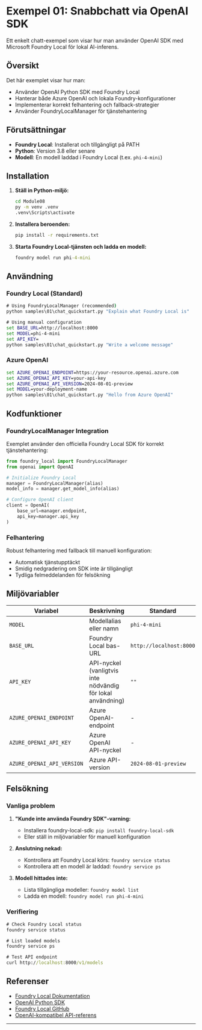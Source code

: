 <!--
CO_OP_TRANSLATOR_METADATA:
{
  "original_hash": "fb649a75048715165e76e20b366620a9",
  "translation_date": "2025-09-24T22:49:44+00:00",
  "source_file": "Module08/samples/01/README.md",
  "language_code": "sv"
}
-->
# Exempel 01: Snabbchatt via OpenAI SDK

Ett enkelt chatt-exempel som visar hur man använder OpenAI SDK med Microsoft Foundry Local för lokal AI-inferens.

## Översikt

Det här exemplet visar hur man:
- Använder OpenAI Python SDK med Foundry Local
- Hanterar både Azure OpenAI och lokala Foundry-konfigurationer
- Implementerar korrekt felhantering och fallback-strategier
- Använder FoundryLocalManager för tjänstehantering

## Förutsättningar

- **Foundry Local**: Installerat och tillgängligt på PATH
- **Python**: Version 3.8 eller senare
- **Modell**: En modell laddad i Foundry Local (t.ex. `phi-4-mini`)

## Installation

1. **Ställ in Python-miljö:**
   ```cmd
   cd Module08
   py -m venv .venv
   .venv\Scripts\activate
   ```

2. **Installera beroenden:**
   ```cmd
   pip install -r requirements.txt
   ```

3. **Starta Foundry Local-tjänsten och ladda en modell:**
   ```cmd
   foundry model run phi-4-mini
   ```


## Användning

### Foundry Local (Standard)

```cmd
# Using FoundryLocalManager (recommended)
python samples\01\chat_quickstart.py "Explain what Foundry Local is"

# Using manual configuration
set BASE_URL=http://localhost:8000
set MODEL=phi-4-mini
set API_KEY=
python samples\01\chat_quickstart.py "Write a welcome message"
```

### Azure OpenAI

```cmd
set AZURE_OPENAI_ENDPOINT=https://your-resource.openai.azure.com
set AZURE_OPENAI_API_KEY=your-api-key
set AZURE_OPENAI_API_VERSION=2024-08-01-preview
set MODEL=your-deployment-name
python samples\01\chat_quickstart.py "Hello from Azure OpenAI"
```


## Kodfunktioner

### FoundryLocalManager Integration

Exemplet använder den officiella Foundry Local SDK för korrekt tjänstehantering:

```python
from foundry_local import FoundryLocalManager
from openai import OpenAI

# Initialize Foundry Local
manager = FoundryLocalManager(alias)
model_info = manager.get_model_info(alias)

# Configure OpenAI client
client = OpenAI(
    base_url=manager.endpoint,
    api_key=manager.api_key
)
```


### Felhantering

Robust felhantering med fallback till manuell konfiguration:
- Automatisk tjänstupptäckt
- Smidig nedgradering om SDK inte är tillgängligt
- Tydliga felmeddelanden för felsökning

## Miljövariabler

| Variabel | Beskrivning | Standard | Obligatorisk |
|----------|-------------|----------|--------------|
| `MODEL` | Modellalias eller namn | `phi-4-mini` | Nej |
| `BASE_URL` | Foundry Local bas-URL | `http://localhost:8000` | Nej |
| `API_KEY` | API-nyckel (vanligtvis inte nödvändig för lokal användning) | `""` | Nej |
| `AZURE_OPENAI_ENDPOINT` | Azure OpenAI-endpoint | - | För Azure |
| `AZURE_OPENAI_API_KEY` | Azure OpenAI API-nyckel | - | För Azure |
| `AZURE_OPENAI_API_VERSION` | Azure API-version | `2024-08-01-preview` | Nej |

## Felsökning

### Vanliga problem

1. **"Kunde inte använda Foundry SDK"-varning:**
   - Installera foundry-local-sdk: `pip install foundry-local-sdk`
   - Eller ställ in miljövariabler för manuell konfiguration

2. **Anslutning nekad:**
   - Kontrollera att Foundry Local körs: `foundry service status`
   - Kontrollera att en modell är laddad: `foundry service ps`

3. **Modell hittades inte:**
   - Lista tillgängliga modeller: `foundry model list`
   - Ladda en modell: `foundry model run phi-4-mini`

### Verifiering

```cmd
# Check Foundry Local status
foundry service status

# List loaded models
foundry service ps

# Test API endpoint
curl http://localhost:8000/v1/models
```


## Referenser

- [Foundry Local Dokumentation](https://learn.microsoft.com/azure/ai-foundry/foundry-local/)
- [OpenAI Python SDK](https://github.com/openai/openai-python)
- [Foundry Local GitHub](https://github.com/microsoft/Foundry-Local)
- [OpenAI-kompatibel API-referens](https://learn.microsoft.com/azure/ai-foundry/foundry-local/how-to/how-to-integrate-with-inference-sdks)

---

